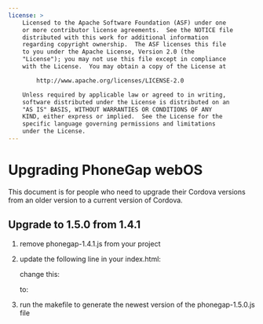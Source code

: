 ```yaml
---
license: >
    Licensed to the Apache Software Foundation (ASF) under one
    or more contributor license agreements.  See the NOTICE file
    distributed with this work for additional information
    regarding copyright ownership.  The ASF licenses this file
    to you under the Apache License, Version 2.0 (the
    "License"); you may not use this file except in compliance
    with the License.  You may obtain a copy of the License at

        http://www.apache.org/licenses/LICENSE-2.0

    Unless required by applicable law or agreed to in writing,
    software distributed under the License is distributed on an
    "AS IS" BASIS, WITHOUT WARRANTIES OR CONDITIONS OF ANY
    KIND, either express or implied.  See the License for the
    specific language governing permissions and limitations
    under the License.
---
```


Upgrading PhoneGap webOS
=======================

This document is for people who need to upgrade their Cordova versions from an older version to a current version of Cordova.

## Upgrade to 1.5.0 from 1.4.1 ##

1. remove phonegap-1.4.1.js from your project

2. update the following line in your index.html:

    change this:
    <script type="text/javascript" src="phonegap-1.4.1.js"></script> 
    
    to:
    <script type="text/javascript" src="phonegap-1.5.0.js"></script> 

3. run the makefile to generate the newest version of the phonegap-1.5.0.js file